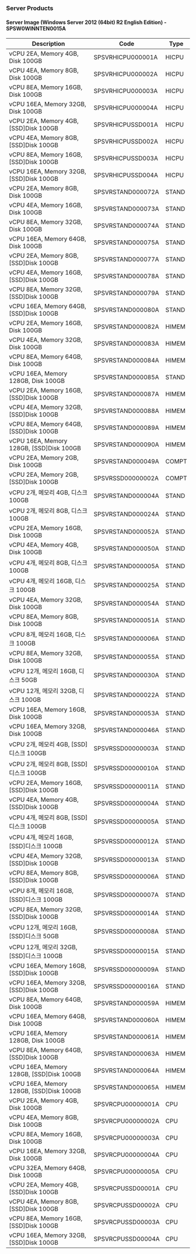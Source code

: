 ### Server Products
#### Server Image (Windows Server 2012 (64bit) R2 English Edition) - SPSW0WINNTEN0015A

Description | Code | Type
-- | -- | --
vCPU 2EA, Memory 4GB, Disk 100GB | SPSVRHICPU000001A | HICPU
vCPU 4EA, Memory 8GB, Disk 100GB | SPSVRHICPU000002A | HICPU
vCPU 8EA, Memory 16GB, Disk 100GB | SPSVRHICPU000003A | HICPU
vCPU 16EA, Memory 32GB, Disk 100GB | SPSVRHICPU000004A | HICPU
vCPU 2EA, Memory 4GB, [SSD]Disk 100GB | SPSVRHICPUSSD001A | HICPU
vCPU 4EA, Memory 8GB, [SSD]Disk 100GB | SPSVRHICPUSSD002A | HICPU
vCPU 8EA, Memory 16GB, [SSD]Disk 100GB | SPSVRHICPUSSD003A | HICPU
vCPU 16EA, Memory 32GB, [SSD]Disk 100GB | SPSVRHICPUSSD004A | HICPU
vCPU 2EA, Memory 8GB, Disk 100GB | SPSVRSTAND000072A | STAND
vCPU 4EA, Memory 16GB, Disk 100GB | SPSVRSTAND000073A | STAND
vCPU 8EA, Memory 32GB, Disk 100GB | SPSVRSTAND000074A | STAND
vCPU 16EA, Memory 64GB, Disk 100GB | SPSVRSTAND000075A | STAND
vCPU 2EA, Memory 8GB, [SSD]Disk 100GB | SPSVRSTAND000077A | STAND
vCPU 4EA, Memory 16GB, [SSD]Disk 100GB | SPSVRSTAND000078A | STAND
vCPU 8EA, Memory 32GB, [SSD]Disk 100GB | SPSVRSTAND000079A | STAND
vCPU 16EA, Memory 64GB, [SSD]Disk 100GB | SPSVRSTAND000080A | STAND
vCPU 2EA, Memory 16GB, Disk 100GB | SPSVRSTAND000082A | HIMEM
vCPU 4EA, Memory 32GB, Disk 100GB | SPSVRSTAND000083A | HIMEM
vCPU 8EA, Memory 64GB, Disk 100GB | SPSVRSTAND000084A | HIMEM
vCPU 16EA, Memory 128GB, Disk 100GB | SPSVRSTAND000085A | STAND
vCPU 2EA, Memory 16GB, [SSD]Disk 100GB | SPSVRSTAND000087A | HIMEM
vCPU 4EA, Memory 32GB, [SSD]Disk 100GB | SPSVRSTAND000088A | HIMEM
vCPU 8EA, Memory 64GB, [SSD]Disk 100GB | SPSVRSTAND000089A | HIMEM
vCPU 16EA, Memory 128GB, [SSD]Disk 100GB | SPSVRSTAND000090A | HIMEM
vCPU 2EA, Memory 2GB, Disk 100GB | SPSVRSTAND000049A | COMPT
vCPU 2EA, Memory 2GB, [SSD]Disk 100GB | SPSVRSSD00000002A | COMPT
vCPU 2개, 메모리 4GB, 디스크 100GB | SPSVRSTAND000004A | STAND
vCPU 2개, 메모리 8GB, 디스크 100GB | SPSVRSTAND000024A | STAND
vCPU 2EA, Memory 16GB, Disk 100GB | SPSVRSTAND000052A | STAND
vCPU 4EA, Memory 4GB, Disk 100GB | SPSVRSTAND000050A | STAND
vCPU 4개, 메모리 8GB, 디스크 100GB | SPSVRSTAND000005A | STAND
vCPU 4개, 메모리 16GB, 디스크 100GB | SPSVRSTAND000025A | STAND
vCPU 4EA, Memory 32GB, Disk 100GB | SPSVRSTAND000054A | STAND
vCPU 8EA, Memory 8GB, Disk 100GB | SPSVRSTAND000051A | STAND
vCPU 8개, 메모리 16GB, 디스크 100GB | SPSVRSTAND000006A | STAND
vCPU 8EA, Memory 32GB, Disk 100GB | SPSVRSTAND000055A | STAND
vCPU 12개, 메모리 16GB, 디스크 50GB | SPSVRSTAND000030A | STAND
vCPU 12개, 메모리 32GB, 디스크 100GB | SPSVRSTAND000022A | STAND
vCPU 16EA, Memory 16GB, Disk 100GB | SPSVRSTAND000053A | STAND
vCPU 16EA, Memory 32GB, Disk 100GB | SPSVRSTAND000046A | STAND
vCPU 2개, 메모리 4GB, [SSD]디스크 100GB | SPSVRSSD00000003A | STAND
vCPU 2개, 메모리 8GB, [SSD]디스크 100GB | SPSVRSSD00000010A | STAND
vCPU 2EA, Memory 16GB, [SSD]Disk 100GB | SPSVRSSD00000011A | STAND
vCPU 4EA, Memory 4GB, [SSD]Disk 100GB | SPSVRSSD00000004A | STAND
vCPU 4개, 메모리 8GB, [SSD]디스크 100GB | SPSVRSSD00000005A | STAND
vCPU 4개, 메모리 16GB, [SSD]디스크 100GB | SPSVRSSD00000012A | STAND
vCPU 4EA, Memory 32GB, [SSD]Disk 100GB | SPSVRSSD00000013A | STAND
vCPU 8EA, Memory 8GB, [SSD]Disk 100GB | SPSVRSSD00000006A | STAND
vCPU 8개, 메모리 16GB, [SSD]디스크 100GB | SPSVRSSD00000007A | STAND
vCPU 8EA, Memory 32GB, [SSD]Disk 100GB | SPSVRSSD00000014A | STAND
vCPU 12개, 메모리 16GB, [SSD]디스크 50GB | SPSVRSSD00000008A | STAND
vCPU 12개, 메모리 32GB, [SSD]디스크 100GB | SPSVRSSD00000015A | STAND
vCPU 16EA, Memory 16GB, [SSD]Disk 100GB | SPSVRSSD00000009A | STAND
vCPU 16EA, Memory 32GB, [SSD]Disk 100GB | SPSVRSSD00000016A | STAND
vCPU 8EA, Memory 64GB, Disk 100GB | SPSVRSTAND000059A | HIMEM
vCPU 16EA, Memory 64GB, Disk 100GB | SPSVRSTAND000060A | HIMEM
vCPU 16EA, Memory 128GB, Disk 100GB | SPSVRSTAND000061A | HIMEM
vCPU 8EA, Memory 64GB, [SSD]Disk 100GB | SPSVRSTAND000063A | HIMEM
vCPU 16EA, Memory 128GB, [SSD]Disk 100GB | SPSVRSTAND000064A | HIMEM
vCPU 16EA, Memory 128GB, [SSD]Disk 100GB | SPSVRSTAND000065A | HIMEM
vCPU 2EA, Memory 4GB, Disk 100GB | SPSVRCPU00000001A | CPU
vCPU 4EA, Memory 8GB, Disk 100GB | SPSVRCPU00000002A | CPU
vCPU 8EA, Memory 16GB, Disk 100GB | SPSVRCPU00000003A | CPU
vCPU 16EA, Memory 32GB, Disk 100GB | SPSVRCPU00000004A | CPU
vCPU 32EA, Memory 64GB, Disk 100GB | SPSVRCPU00000005A | CPU
vCPU 2EA, Memory 4GB, [SSD]Disk 100GB | SPSVRCPUSSD00001A | CPU
vCPU 4EA, Memory 8GB, [SSD]Disk 100GB | SPSVRCPUSSD00002A | CPU
vCPU 8EA, Memory 16GB, [SSD]Disk 100GB | SPSVRCPUSSD00003A | CPU
vCPU 16EA, Memory 32GB, [SSD]Disk 100GB | SPSVRCPUSSD00004A | CPU
